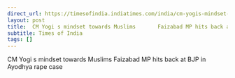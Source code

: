 ```yaml
---
direct_url: https://timesofindia.indiatimes.com/india/cm-yogis-mindset-towards-muslims-faizabad-mp-hits-back-at-bjp-in-ayodhya-rape-case/articleshow/113849437.cms
layout: post
title:  CM Yogi s mindset towards Muslims       Faizabad MP hits back at BJP in Ayodhya rape case
subtitle: Times of India
tags: []
---
```


 CM Yogi s mindset towards Muslims       Faizabad MP hits back at BJP in Ayodhya rape case
